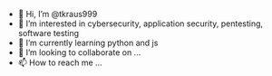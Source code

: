 - 👋 Hi, I’m @tkraus999
- 👀 I’m interested in cybersecurity, application security, pentesting, software testing
- 🌱 I’m currently learning python and js
- 💞️ I’m looking to collaborate on ...
- 📫 How to reach me ...

<!---
tkraus999/tkraus999 is a ✨ special ✨ repository because its `README.md` (this file) appears on your GitHub profile.
You can click the Preview link to take a look at your changes.
--->
